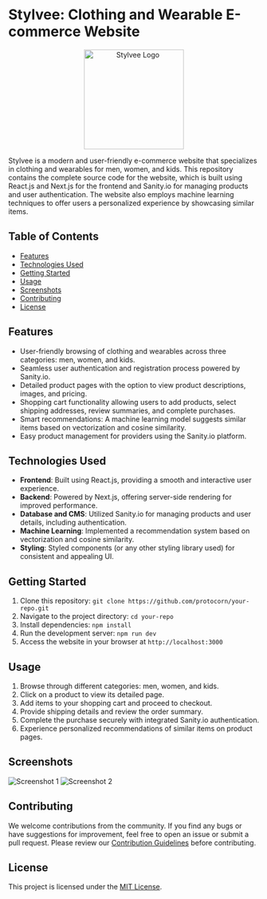 # Stylvee: Clothing and Wearable E-commerce Website

<p align="center">
  <img src="(https://main.divhf1lph4xju.amplifyapp.com/stylvee_logo.jpeg)" alt="Stylvee Logo" width="200">
</p>

Stylvee is a modern and user-friendly e-commerce website that specializes in clothing and wearables for men, women, and kids. This repository contains the complete source code for the website, which is built using React.js and Next.js for the frontend and Sanity.io for managing products and user authentication. The website also employs machine learning techniques to offer users a personalized experience by showcasing similar items.

## Table of Contents
- [Features](#features)
- [Technologies Used](#technologies-used)
- [Getting Started](#getting-started)
- [Usage](#usage)
- [Screenshots](#screenshots)
- [Contributing](#contributing)
- [License](#license)

## Features
- User-friendly browsing of clothing and wearables across three categories: men, women, and kids.
- Seamless user authentication and registration process powered by Sanity.io.
- Detailed product pages with the option to view product descriptions, images, and pricing.
- Shopping cart functionality allowing users to add products, select shipping addresses, review summaries, and complete purchases.
- Smart recommendations: A machine learning model suggests similar items based on vectorization and cosine similarity.
- Easy product management for providers using the Sanity.io platform.

## Technologies Used
- **Frontend**: Built using React.js, providing a smooth and interactive user experience.
- **Backend**: Powered by Next.js, offering server-side rendering for improved performance.
- **Database and CMS**: Utilized Sanity.io for managing products and user details, including authentication.
- **Machine Learning**: Implemented a recommendation system based on vectorization and cosine similarity.
- **Styling**: Styled components (or any other styling library used) for consistent and appealing UI.

## Getting Started
1. Clone this repository: `git clone https://github.com/protocorn/your-repo.git`
2. Navigate to the project directory: `cd your-repo`
3. Install dependencies: `npm install`
4. Run the development server: `npm run dev`
5. Access the website in your browser at `http://localhost:3000`

## Usage
1. Browse through different categories: men, women, and kids.
2. Click on a product to view its detailed page.
3. Add items to your shopping cart and proceed to checkout.
4. Provide shipping details and review the order summary.
5. Complete the purchase securely with integrated Sanity.io authentication.
6. Experience personalized recommendations of similar items on product pages.

## Screenshots
![Screenshot 1](path-to-screenshot-1.png)
![Screenshot 2](path-to-screenshot-2.png)

## Contributing
We welcome contributions from the community. If you find any bugs or have suggestions for improvement, feel free to open an issue or submit a pull request. Please review our [Contribution Guidelines](CONTRIBUTING.md) before contributing.

## License
This project is licensed under the [MIT License](LICENSE).

